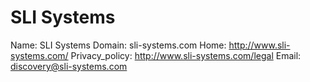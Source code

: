 
# SLI Systems

Name: SLI Systems
Domain: sli-systems.com
Home: http://www.sli-systems.com/
Privacy_policy: http://www.sli-systems.com/legal
Email: discovery@sli-systems.com
